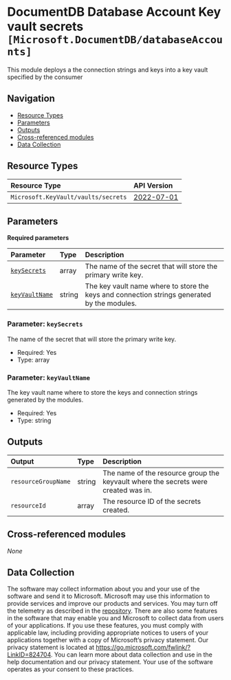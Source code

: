 # DocumentDB Database Account Key vault secrets `[Microsoft.DocumentDB/databaseAccounts]`

This module deploys a the connection strings and keys into a key vault specified by the consumer

## Navigation

- [Resource Types](#Resource-Types)
- [Parameters](#Parameters)
- [Outputs](#Outputs)
- [Cross-referenced modules](#Cross-referenced-modules)
- [Data Collection](#Data-Collection)

## Resource Types

| Resource Type | API Version |
| :-- | :-- |
| `Microsoft.KeyVault/vaults/secrets` | [2022-07-01](https://learn.microsoft.com/en-us/azure/templates/Microsoft.KeyVault/2022-07-01/vaults/secrets) |

## Parameters

**Required parameters**

| Parameter | Type | Description |
| :-- | :-- | :-- |
| [`keySecrets`](#parameter-keysecrets) | array | The name of the secret that will store the primary write key. |
| [`keyVaultName`](#parameter-keyvaultname) | string | The key vault name where to store the keys and connection strings generated by the modules. |

### Parameter: `keySecrets`

The name of the secret that will store the primary write key.

- Required: Yes
- Type: array

### Parameter: `keyVaultName`

The key vault name where to store the keys and connection strings generated by the modules.

- Required: Yes
- Type: string


## Outputs

| Output | Type | Description |
| :-- | :-- | :-- |
| `resourceGroupName` | string | The name of the resource group the keyvault where the secrets were created was in. |
| `resourceId` | array | The resource ID of the secrets created. |

## Cross-referenced modules

_None_

## Data Collection

The software may collect information about you and your use of the software and send it to Microsoft. Microsoft may use this information to provide services and improve our products and services. You may turn off the telemetry as described in the [repository](https://aka.ms/avm/telemetry). There are also some features in the software that may enable you and Microsoft to collect data from users of your applications. If you use these features, you must comply with applicable law, including providing appropriate notices to users of your applications together with a copy of Microsoft’s privacy statement. Our privacy statement is located at <https://go.microsoft.com/fwlink/?LinkID=824704>. You can learn more about data collection and use in the help documentation and our privacy statement. Your use of the software operates as your consent to these practices.
